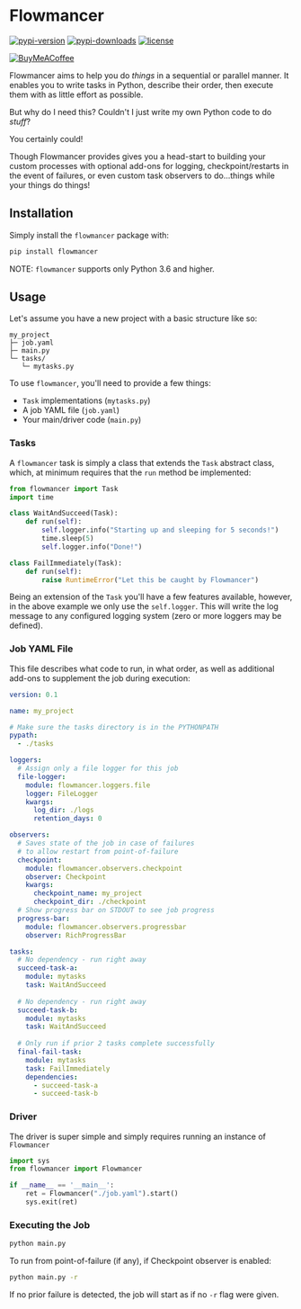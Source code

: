 # Flowmancer

[![pypi-version](https://img.shields.io/pypi/v/flowmancer?style=flat-square)](https://pypi.org/project/flowmancer/)
[![pypi-downloads](https://img.shields.io/pypi/dw/flowmancer?style=flat-square)](https://pypistats.org/packages/flowmancer)
[![license](https://img.shields.io/github/license/natsunlee/flowmancer?style=flat-square)](LICENSE)

[![BuyMeACoffee](https://img.shields.io/badge/Buy%20Me%20a%20Coffee-ffdd00?style=flat-square&logo=buy-me-a-coffee&logoColor=black)](https://www.buymeacoffee.com/natsunlee)

Flowmancer aims to help you do *things* in a sequential or parallel manner. It enables you to write tasks in Python, describe their order, then execute them with as little effort as possible.

But why do I need this? Couldn't I just write my own Python code to do *stuff*?

You certainly could!

Though Flowmancer provides gives you a head-start to building your custom processes with optional add-ons for logging, checkpoint/restarts in the event of failures, or even custom task observers to do...things while your things do things!

## Installation
Simply install the `flowmancer` package with:
```bash
pip install flowmancer
```

NOTE: `flowmancer` supports only Python 3.6 and higher.

## Usage
Let's assume you have a new project with a basic structure like so:
```
my_project
├─ job.yaml
├─ main.py
└─ tasks/
   └─ mytasks.py
```

To use `flowmancer`, you'll need to provide a few things:
* `Task` implementations (`mytasks.py`)
* A job YAML file (`job.yaml`)
* Your main/driver code (`main.py`)

### Tasks
A `flowmancer` task is simply a class that extends the `Task` abstract class, which, at minimum requires that the `run` method be implemented:
```python
from flowmancer import Task
import time

class WaitAndSucceed(Task):
    def run(self):
        self.logger.info("Starting up and sleeping for 5 seconds!")
        time.sleep(5)
        self.logger.info("Done!")

class FailImmediately(Task):
    def run(self):
        raise RuntimeError("Let this be caught by Flowmancer")
```

Being an extension of the `Task` you'll have a few features available, however, in the above example we only use the `self.logger`. This will write the log message to any configured logging system (zero or more loggers may be defined).

### Job YAML File
This file describes what code to run, in what order, as well as additional add-ons to supplement the job during execution:
```yaml
version: 0.1

name: my_project

# Make sure the tasks directory is in the PYTHONPATH
pypath:
  - ./tasks

loggers:
  # Assign only a file logger for this job
  file-logger:
    module: flowmancer.loggers.file
    logger: FileLogger
    kwargs:
      log_dir: ./logs
      retention_days: 0

observers:
  # Saves state of the job in case of failures
  # to allow restart from point-of-failure
  checkpoint:
    module: flowmancer.observers.checkpoint
    observer: Checkpoint
    kwargs:
      checkpoint_name: my_project
      checkpoint_dir: ./checkpoint
  # Show progress bar on STDOUT to see job progress
  progress-bar:
    module: flowmancer.observers.progressbar
    observer: RichProgressBar

tasks:
  # No dependency - run right away
  succeed-task-a:
    module: mytasks
    task: WaitAndSucceed
  
  # No dependency - run right away
  succeed-task-b:
    module: mytasks
    task: WaitAndSucceed
    
  # Only run if prior 2 tasks complete successfully
  final-fail-task:
    module: mytasks
    task: FailImmediately
    dependencies:
      - succeed-task-a
      - succeed-task-b
```

### Driver
The driver is super simple and simply requires running an instance of `Flowmancer`
```python
import sys
from flowmancer import Flowmancer

if __name__ == '__main__':
    ret = Flowmancer("./job.yaml").start()
    sys.exit(ret)
```

### Executing the Job
```bash
python main.py
```

To run from point-of-failure (if any), if Checkpoint observer is enabled:
```bash
python main.py -r
```
If no prior failure is detected, the job will start as if no `-r` flag were given.